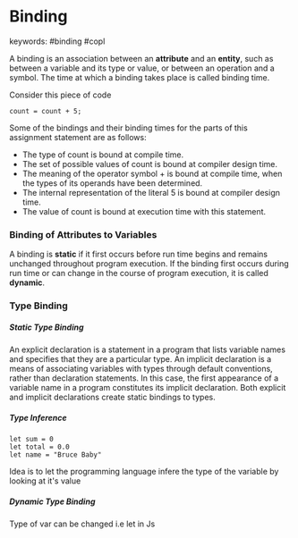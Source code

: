 # Binding
keywords: #binding #copl

A binding is an association between an **attribute** and an **entity**, such as between a variable and its type or value, or between an operation and a symbol. The time at which a binding takes place is called binding time.

Consider this piece of code
```
count = count + 5;
```

Some of the bindings and their binding times for the parts of this assignment statement are as follows: 
- The type of count is bound at compile time. 
- The set of possible values of count is bound at compiler design time. 
- The meaning of the operator symbol + is bound at compile time, when the types of its operands have been determined. 
- The internal representation of the literal 5 is bound at compiler design time. 
- The value of count is bound at execution time with this statement.

### Binding of Attributes to Variables
A binding is **static** if it first occurs before run time begins and remains unchanged throughout program execution. If the binding first occurs during run time or can change in the course of program execution, it is called **dynamic**.

### Type Binding
##### Static Type Binding 
An explicit declaration is a statement in a program that lists variable names and specifies that they are a particular type. An implicit declaration is a means of associating variables with types through default conventions, rather than declaration statements. In this case, the first appearance of a variable name in a program constitutes its implicit declaration. Both explicit and implicit declarations create static bindings to types. 

##### Type Inference 
```
let sum = 0
let total = 0.0
let name = "Bruce Baby"
```
Idea is to let the programming language infere the type of the variable by looking at it's value

##### Dynamic Type Binding 
Type of var can be changed i.e let in Js